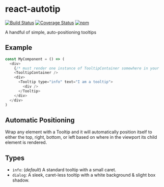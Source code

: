 # react-autotip

[![Build Status](https://travis-ci.org/meinstein/react-autotip.svg?branch=master)](https://travis-ci.org/meinstein/react-autotip)
[![Coverage Status](https://coveralls.io/repos/github/meinstein/react-autotip/badge.svg?branch=master)](https://coveralls.io/github/meinstein/react-autotip?branch=master)
[![npm](https://img.shields.io/npm/v/react-autotip.svg)](https://www.npmjs.com/package/react-autotip)

A handful of simple, auto-positioning tooltips

## Example

```js
const MyComponent = () => (
  <div>
    {/* must render one instance of TooltipContainer somewhere in your app */}
    <TooltipContainer />
    <div>
      <Tooltip type="info" text="I am a tooltip">
        <div />
      </Tooltip>
    </div>
  </div>
)
```

## Automatic Positioning

Wrap any element with a Tooltip and it will automatically position itself to either the top, right, bottom, or left based on where in the viewport its child element is rendered.

## Types

- `info`: (*default*) A standard tooltip with a small caret.
- `dialog`: A sleek, caret-less tooltip with a white background & slight box shadow.
